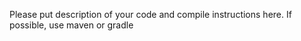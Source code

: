 Please put description of your code and compile instructions here.
If possible, use maven or gradle
